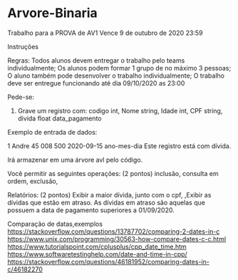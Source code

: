 # Arvore-Binaria

Trabalho para a PROVA de AV1
Vence 9 de outubro de 2020 23:59

Instruções

Regras:
Todos alunos devem entregar o trabalho pelo teams individualmente;
Os alunos podem formar 1 grupo de no máximo 3 pessoas;
O aluno também pode desenvolver o trabalho individualmente;
O trabalho deve ser entregue funcionando até dia 09/10/2020 as 23:00

Pede-se:

1) Grave um registro com:
codigo int,
Nome string,
Idade int,
CPF string,
divida float
data_pagamento

Exemplo de entrada de dados:

1
Andre
45
008
500
2020-09-15
ano-mes-dia
Este registro está com dívida.

Irá armazenar em uma árvore avl pelo código.

Você permitir as seguintes operações: (2 pontos)
inclusão,
consulta em ordem,
exclusão,

Relatórios: (2 pontos)
Exibir a maior dívida, junto com o cpf,
,Exibir as dívidas que estão em atraso.
As dívidas em atraso são aquelas que possuem a data de pagamento superiores a 01/09/2020.

Comparação de datas,exemplos
https://stackoverflow.com/questions/13787702/comparing-2-dates-in-c
https://www.unix.com/programming/30563-how-compare-dates-c-c.html
https://www.tutorialspoint.com/cplusplus/cpp_date_time.htm
https://www.softwaretestinghelp.com/date-and-time-in-cpp/
https://stackoverflow.com/questions/46181952/comparing-dates-in-c/46182270
